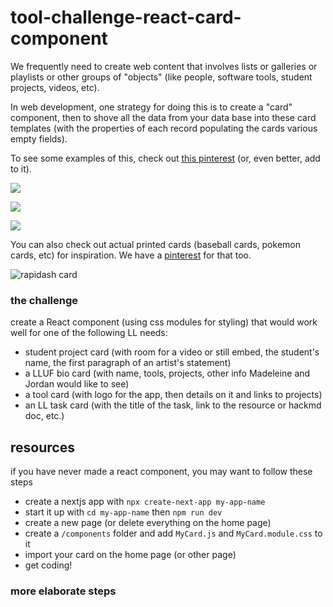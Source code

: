 # tool-challenge-react-card-component

We frequently need to create web content that involves lists or galleries or playlists or other groups of "objects" (like people, software tools, student projects, videos, etc).

In web development, one strategy for doing this is to create a "card" component, then to shove all the data from your data base into these card templates (with the properties of each record populating the cards various empty fields).

To see some examples of this, check out [this pinterest](https://www.pinterest.com/learninglabpins/projectcardcomponent/) (or, even better, add to it).

![](https://i.pinimg.com/564x/ef/b3/f9/efb3f960e764e85329a2b3dc8557fadd.jpg)

![](https://i.pinimg.com/564x/37/4b/90/374b905ddea648bfa8d36254a0547241.jpg)

![](https://149842033.v2.pressablecdn.com/wp-content/uploads/2019/02/CSS-Cards-E-Commerce-Shop-Card.jpg)



You can also check out actual printed cards (baseball cards, pokemon cards, etc) for inspiration. We have a [pinterest](https://www.pinterest.com/learninglabpins/project-ll-cards/) for that too.

![rapidash card](https://i.pinimg.com/564x/b2/fe/5b/b2fe5b3a2cd5aa75e6acc960226970d9.jpg)

### the challenge

create a React component (using css modules for styling) that would work well for one of the following LL needs:

- student project card (with room for a video or still embed, the student's name, the first paragraph of an artist's statement)
- a LLUF bio card (with name, tools, projects, other info Madeleine and Jordan would like to see)
- a tool card (with logo for the app, then details on it and links to projects)
- an LL task card (with the title of the task, link to the resource or hackmd doc, etc.)


## resources

if you have never made a react component, you may want to follow these steps

- create a nextjs app with `npx create-next-app my-app-name`
- start it up with `cd my-app-name` then `npm run dev`
- create a new page (or delete everything on the home page) 
- create a `/components` folder and add `MyCard.js` and `MyCard.module.css` to it
- import your card on the home page (or other page)
- get coding!

### more elaborate steps

